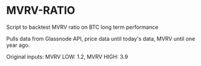 # MVRV-RATIO
Script to backtest MVRV ratio on BTC long term performance

Pulls data from Glassnode API, price data until today's data, MVRV until one year ago. 

Original inputs: MVRV LOW: 1.2, MVRV HIGH: 3.9
